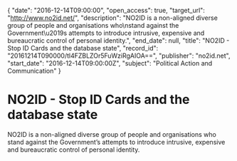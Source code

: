 {
  "date": "2016-12-14T09:00:00", 
  "open_access": true, 
  "target_url": "http://www.no2id.net/", 
  "description": "NO2ID is a non-aligned diverse group of people and organisations who\nstand against the Government\u2019s attempts to introduce intrusive, expensive and bureaucratic control of personal identity.", 
  "end_date": null, 
  "title": "NO2ID - Stop ID Cards and the database state", 
  "record_id": "20161214T090000/tl4FZBLZOr5FuWziRgAIOA==", 
  "publisher": "no2id.net", 
  "start_date": "2016-12-14T09:00:00Z", 
  "subject": "Political Action and Communication"
}

# NO2ID - Stop ID Cards and the database state

NO2ID is a non-aligned diverse group of people and organisations who
stand against the Government’s attempts to introduce intrusive, expensive and bureaucratic control of personal identity.